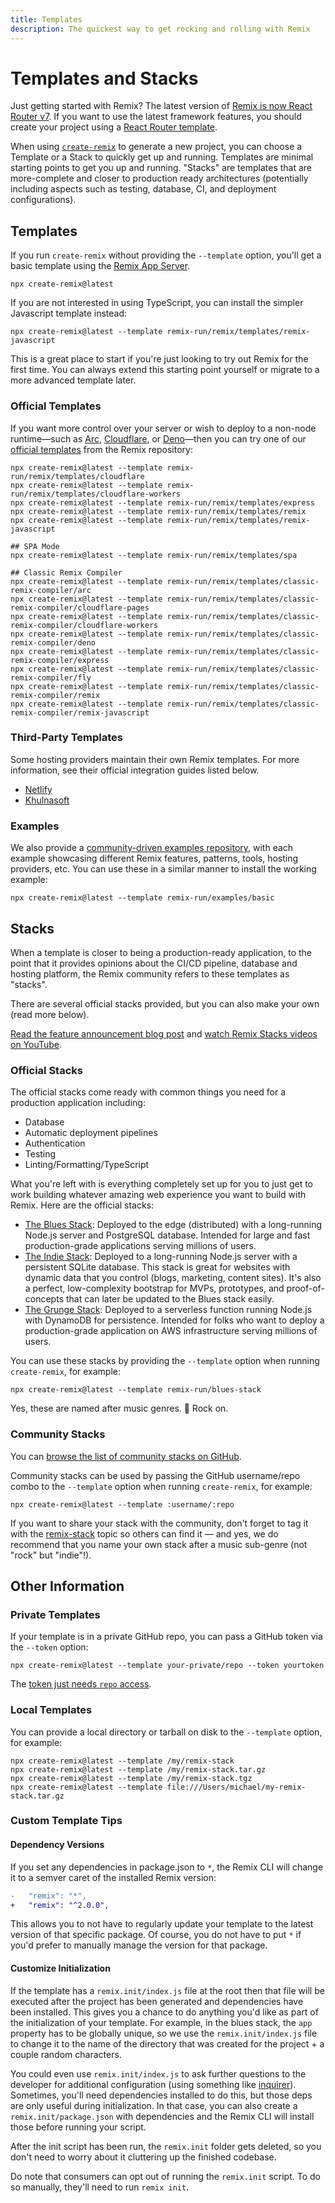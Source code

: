 ```yaml
---
title: Templates
description: The quickest way to get rocking and rolling with Remix
---
```


# Templates and Stacks

<docs-warning>Just getting started with Remix? The latest version of [Remix is now React Router v7][remix-now-react-router]. If you want to use the latest framework features, you should create your project using a [React Router template][react-router-templates].</docs-warning>

When using [`create-remix`][create_remix] to generate a new project, you can choose a Template or a Stack to quickly get up and running. Templates are minimal starting points to get you up and running. "Stacks" are templates that are more-complete and closer to production ready architectures (potentially including aspects such as testing, database, CI, and deployment configurations).

## Templates

If you run `create-remix` without providing the `--template` option, you'll get a basic template using the [Remix App Server][remix_app_server].

```shellscript nonumber
npx create-remix@latest
```

If you are not interested in using TypeScript, you can install the simpler Javascript template instead:

```shellscript nonumber
npx create-remix@latest --template remix-run/remix/templates/remix-javascript
```

This is a great place to start if you're just looking to try out Remix for the first time. You can always extend this starting point yourself or migrate to a more advanced template later.

### Official Templates

If you want more control over your server or wish to deploy to a non-node runtime—such as [Arc][arc], [Cloudflare][cloudflare], or [Deno][deno]—then you can try one of our [official templates][official_templates] from the Remix repository:

```shellscript nonumber
npx create-remix@latest --template remix-run/remix/templates/cloudflare
npx create-remix@latest --template remix-run/remix/templates/cloudflare-workers
npx create-remix@latest --template remix-run/remix/templates/express
npx create-remix@latest --template remix-run/remix/templates/remix
npx create-remix@latest --template remix-run/remix/templates/remix-javascript

## SPA Mode
npx create-remix@latest --template remix-run/remix/templates/spa

## Classic Remix Compiler
npx create-remix@latest --template remix-run/remix/templates/classic-remix-compiler/arc
npx create-remix@latest --template remix-run/remix/templates/classic-remix-compiler/cloudflare-pages
npx create-remix@latest --template remix-run/remix/templates/classic-remix-compiler/cloudflare-workers
npx create-remix@latest --template remix-run/remix/templates/classic-remix-compiler/deno
npx create-remix@latest --template remix-run/remix/templates/classic-remix-compiler/express
npx create-remix@latest --template remix-run/remix/templates/classic-remix-compiler/fly
npx create-remix@latest --template remix-run/remix/templates/classic-remix-compiler/remix
npx create-remix@latest --template remix-run/remix/templates/classic-remix-compiler/remix-javascript
```

### Third-Party Templates

Some hosting providers maintain their own Remix templates. For more information, see their official integration guides listed below.

- [Netlify][netlify_template_docs]
- [Khulnasoft][khulnasoft_template_docs]

### Examples

We also provide a [community-driven examples repository][examples], with each example showcasing different Remix features, patterns, tools, hosting providers, etc. You can use these in a similar manner to install the working example:

```shellscript nonumber
npx create-remix@latest --template remix-run/examples/basic
```

## Stacks

When a template is closer to being a production-ready application, to the point that it provides opinions about the CI/CD pipeline, database and hosting platform, the Remix community refers to these templates as "stacks".

There are several official stacks provided, but you can also make your own (read more below).

[Read the feature announcement blog post][feature_announcement_blog_post] and [watch Remix Stacks videos on YouTube][remix_stacks_videos_on_youtube].

### Official Stacks

The official stacks come ready with common things you need for a production application including:

- Database
- Automatic deployment pipelines
- Authentication
- Testing
- Linting/Formatting/TypeScript

What you're left with is everything completely set up for you to just get to work building whatever amazing web experience you want to build with Remix. Here are the official stacks:

- [The Blues Stack][blues_stack]: Deployed to the edge (distributed) with a long-running Node.js server and PostgreSQL database. Intended for large and fast production-grade applications serving millions of users.
- [The Indie Stack][indie_stack]: Deployed to a long-running Node.js server with a persistent SQLite database. This stack is great for websites with dynamic data that you control (blogs, marketing, content sites). It's also a perfect, low-complexity bootstrap for MVPs, prototypes, and proof-of-concepts that can later be updated to the Blues stack easily.
- [The Grunge Stack][grunge_stack]: Deployed to a serverless function running Node.js with DynamoDB for persistence. Intended for folks who want to deploy a production-grade application on AWS infrastructure serving millions of users.

You can use these stacks by providing the `--template` option when running `create-remix`, for example:

```shellscript nonumber
npx create-remix@latest --template remix-run/blues-stack
```

Yes, these are named after music genres. 🤘 Rock on.

### Community Stacks

You can [browse the list of community stacks on GitHub][remix_stack_topic].

Community stacks can be used by passing the GitHub username/repo combo to the `--template` option when running `create-remix`, for example:

```shellscript nonumber
npx create-remix@latest --template :username/:repo
```

<docs-success>If you want to share your stack with the community, don't forget to tag it with the [remix-stack][remix_stack_topic] topic so others can find it — and yes, we do recommend that you name your own stack after a music sub-genre (not "rock" but "indie"!).</docs-success>

## Other Information

### Private Templates

If your template is in a private GitHub repo, you can pass a GitHub token via the `--token` option:

```shellscript nonumber
npx create-remix@latest --template your-private/repo --token yourtoken
```

The [token just needs `repo` access][repo_access_token].

### Local Templates

You can provide a local directory or tarball on disk to the `--template` option, for example:

```shellscript nonumber
npx create-remix@latest --template /my/remix-stack
npx create-remix@latest --template /my/remix-stack.tar.gz
npx create-remix@latest --template /my/remix-stack.tgz
npx create-remix@latest --template file:///Users/michael/my-remix-stack.tar.gz
```

### Custom Template Tips

#### Dependency Versions

If you set any dependencies in package.json to `*`, the Remix CLI will change it to a semver caret of the installed Remix version:

```diff
-   "remix": "*",
+   "remix": "^2.0.0",
```

This allows you to not have to regularly update your template to the latest version of that specific package. Of course, you do not have to put `*` if you'd prefer to manually manage the version for that package.

#### Customize Initialization

If the template has a `remix.init/index.js` file at the root then that file will be executed after the project has been generated and dependencies have been installed. This gives you a chance to do anything you'd like as part of the initialization of your template. For example, in the blues stack, the `app` property has to be globally unique, so we use the `remix.init/index.js` file to change it to the name of the directory that was created for the project + a couple random characters.

You could even use `remix.init/index.js` to ask further questions to the developer for additional configuration (using something like [inquirer][inquirer]). Sometimes, you'll need dependencies installed to do this, but those deps are only useful during initialization. In that case, you can also create a `remix.init/package.json` with dependencies and the Remix CLI will install those before running your script.

After the init script has been run, the `remix.init` folder gets deleted, so you don't need to worry about it cluttering up the finished codebase.

<docs-warning>Do note that consumers can opt out of running the `remix.init` script. To do so manually, they'll need to run `remix init`.</docs-warning>

[create_remix]: ../other-api/create-remix
[remix_app_server]: ../other-api/serve
[repo_access_token]: https://github.com/settings/tokens/new?description=Remix%20Private%20Stack%20Access&scopes=repo
[inquirer]: https://npm.im/inquirer
[feature_announcement_blog_post]: /blog/remix-stacks
[remix_stacks_videos_on_youtube]: https://www.youtube.com/playlist?list=PLXoynULbYuEC8-gJCqyXo94RufAvSA6R3
[blues_stack]: https://github.com/remix-run/blues-stack
[indie_stack]: https://github.com/remix-run/indie-stack
[grunge_stack]: https://github.com/remix-run/grunge-stack
[remix_stack_topic]: https://github.com/topics/remix-stack
[official_templates]: https://github.com/remix-run/remix/tree/main/templates
[examples]: https://github.com/remix-run/examples
[khulnasoft_template_docs]: https://khulnasoft.com/docs/frameworks/remix
[netlify_template_docs]: https://docs.netlify.com/integrations/frameworks/remix
[arc]: https://arc.codes/docs/en/get-started/quickstart
[deno]: https://deno.com
[cloudflare]: https://www.cloudflare.com
[remix-now-react-router]: https://remix.run/blog/incremental-path-to-react-19
[react-router-templates]: https://github.com/remix-run/react-router-templates
